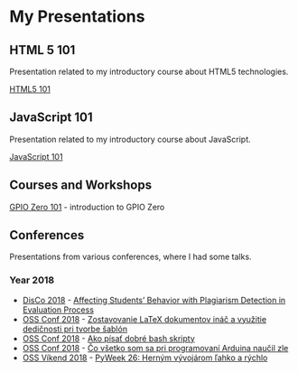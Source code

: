 # My Presentations

## HTML 5 101

Presentation related to my introductory course about HTML5 technologies.

[HTML5 101](https://bletvaska.github.io/html5.101/index.html)


## JavaScript 101

Presentation related to my introductory course about JavaScript.

[JavaScript 101](https://bletvaska.github.io/javascript.101/index.html)

## Courses and Workshops

[GPIO Zero 101](https://bletvaska.github.io/courses/gpiozero.101) - introduction to GPIO Zero



## Conferences

Presentations from various conferences, where I had some talks.

### Year 2018

* [DisCo 2018](http://disconference.eu/) - [Affecting Students’ Behavior with Plagiarism Detection in Evaluation Process](http://bit.ly/2KkkwaK)
* [OSS Conf 2018](http://ossconf.soit.sk/) - [Zostavovanie LaTeX dokumentov ináč a využitie dedičnosti pri tvorbe šablón](http://bit.ly/2yYoDrA)
* [OSS Conf 2018](http://ossconf.soit.sk/) - [Ako písať dobré bash skripty](http://bit.ly/2tWEK3e)
* [OSS Conf 2018](http://ossconf.soit.sk/) - [Čo všetko som sa pri programovaní Arduina naučil zle](http://bit.ly/2u1sPBh)
* [OSS Víkend 2018](https://ossvikend.sk/) - [PyWeek 26: Herným vývojárom ľahko a rýchlo](http://bit.ly/2u1sPBh)
